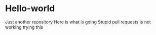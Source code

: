 # Hello-world
Just another repository
Here is what is going
Stupid pull requests is not working
trying this
